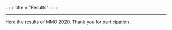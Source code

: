 +++
title = "Results"
+++

<hr>
           
Here the results of MMO 2020. Thank you for participation.

